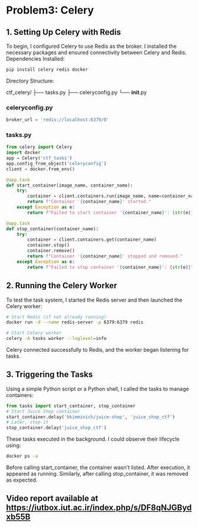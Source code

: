 # Problem3: Celery

## 1. Setting Up Celery with Redis

To begin, I configured Celery to use Redis as the broker. I installed the necessary packages and ensured connectivity between Celery and Redis.
Dependencies Installed:

```bash
pip install celery redis docker
```

Directory Structure:

ctf_celery/
├── tasks.py
├── celeryconfig.py
└── __init__.py

### celeryconfig.py
``` python
broker_url = 'redis://localhost:6379/0'
```

### tasks.py
``` python
from celery import Celery
import docker
app = Celery('ctf_tasks')
app.config_from_object('celeryconfig')
client = docker.from_env()

@app.task
def start_container(image_name, container_name):
    try:
        container = client.containers.run(image_name, name=container_name, detach=True)
        return f"Container '{container_name}' started."
    except Exception as e:
        return f"Failed to start container '{container_name}': {str(e)}"

@app.task
def stop_container(container_name):
    try:
        container = client.containers.get(container_name)
        container.stop()
        container.remove()
        return f"Container '{container_name}' stopped and removed."
    except Exception as e:
        return f"Failed to stop container '{container_name}': {str(e)}"
```


## 2. Running the Celery Worker
To test the task system, I started the Redis server and then launched the Celery worker:

```bash
# Start Redis (if not already running)
docker run -d --name redis-server -p 6379:6379 redis

# Start Celery worker
celery -A tasks worker --loglevel=info
```

Celery connected successfully to Redis, and the worker began listening for tasks.



## 3. Triggering the Tasks

Using a simple Python script or a Python shell, I called the tasks to manage containers:

```python
from tasks import start_container, stop_container
# Start Juice Shop container
start_container.delay('bkimminich/juice-shop', 'juice_shop_ctf')
# Later, stop it
stop_container.delay('juice_shop_ctf')
```

These tasks executed in the background. I could observe their lifecycle using:

```bash
docker ps -a
```

Before calling start_container, the container wasn't listed. After execution, it appeared as running. Similarly, after calling stop_container, it was removed as expected.


## Video report available at https://iutbox.iut.ac.ir/index.php/s/DF8qNJGBydxb55B
